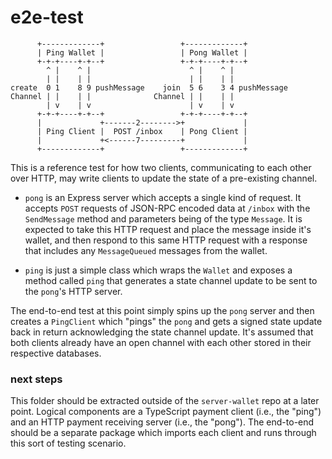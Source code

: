 # e2e-test

```
      +-------------+                 +-------------+
      | Ping Wallet |                 | Pong Wallet |
      +-+-+----+-+--+                 +-+-+----+-+--+
        ^ |    ^ |                      ^ |    ^ |
        | |    | |                      | |    | |
create  0 1    8 9 pushMessage    join  5 6    3 4 pushMessage
Channel | |    | |              Channel | |    | |
        | v    | v                      | v    | v
      +-+-+----+-+--+                 +-+-+----+-+--+
      |             +-------2-------->+             |
      | Ping Client |  POST /inbox    | Pong Client |
      |             +<------7---------+             |
      +-------------+                 +-------------+

```

This is a reference test for how two clients, communicating to each other over HTTP, may write clients to update the state of a pre-existing channel.

- `pong` is an Express server which accepts a single kind of request. It accepts `POST` requests of JSON-RPC encoded data at `/inbox` with the `SendMessage` method and parameters being of the type `Message`. It is expected to take this HTTP request and place the message inside it's wallet, and then respond to this same HTTP request with a response that includes any `MessageQueued` messages from the wallet.

- `ping` is just a simple class which wraps the `Wallet` and exposes a method called `ping` that generates a state channel update to be sent to the `pong`'s HTTP server. 

The end-to-end test at this point simply spins up the `pong` server and then creates a `PingClient` which "pings" the `pong` and gets a signed state update back in return acknowledging the state channel update. It's assumed that both clients already have an open channel with each other stored in their respective databases.

### next steps

This folder should be extracted outside of the `server-wallet` repo at a later point. Logical components are a TypeScript payment client (i.e., the "ping") and an HTTP payment receiving server (i.e., the "pong"). The end-to-end should be a separate package which imports each client and runs through this sort of testing scenario.